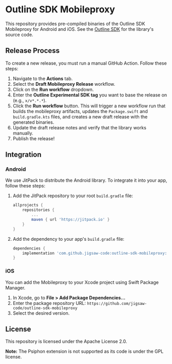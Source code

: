 # Outline SDK Mobileproxy

This repository provides pre-compiled binaries of the Outline SDK Mobileproxy for Android and iOS. See the [Outline SDK](https://github.com/Jigsaw-Code/outline-sdk) for the library's source code.

## Release Process

To create a new release, you must run a manual GitHub Action. Follow these steps:

1.  Navigate to the **Actions** tab.
2.  Select the **Draft Mobileproxy Release** workflow.
3.  Click on the **Run workflow** dropdown.
4.  Enter the **Outline Experimental SDK tag** you want to base the release on (e.g., `x/v*.*.*`).
5.  Click the **Run workflow** button. This will trigger a new workflow run that builds the mobileproxy artifacts, updates the `Package.swift` and `build.gradle.kts` files, and creates a new draft release with the generated binaries.
6.  Update the draft release notes and verify that the library works manually.
7.  Publish the release!

## Integration

### Android

We use JitPack to distribute the Android library. To integrate it into your app, follow these steps:

1.  Add the JitPack repository to your root `build.gradle` file:
    ```groovy
    allprojects {
        repositories {
            ...
            maven { url 'https://jitpack.io' }
        }
    }
    ```
2.  Add the dependency to your app's `build.gradle` file:
    ```groovy
    dependencies {
        implementation 'com.github.jigsaw-code:outline-sdk-mobileproxy:<version>'
    }
    ```

### iOS

You can add the Mobileproxy to your Xcode project using Swift Package Manager.

1.  In Xcode, go to **File > Add Package Dependencies...**
2.  Enter the package repository URL: `https://github.com/jigsaw-code/outline-sdk-mobileproxy`
3.  Select the desired version.

## License

This repository is licensed under the Apache License 2.0.

**Note:** The Psiphon extension is not supported as its code is under the GPL license.
